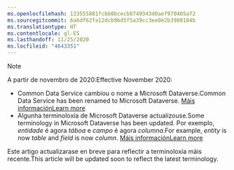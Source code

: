 ```yaml
---
ms.openlocfilehash: 133555881fcbb0bcecb0749343d0aef970405af2
ms.sourcegitcommit: 6a6df62fa12dcb9bd5f5a39cc3ee0e2b3988184b
ms.translationtype: HT
ms.contentlocale: gl-ES
ms.lasthandoff: 11/25/2020
ms.locfileid: "4643351"
---
```

> [!NOTE]
> <span data-ttu-id="f85c5-101">A partir de novembro de 2020:</span><span class="sxs-lookup"><span data-stu-id="f85c5-101">Effective November 2020:</span></span>
> - <span data-ttu-id="f85c5-102">Common Data Service cambiou o nome a Microsoft Dataverse.</span><span class="sxs-lookup"><span data-stu-id="f85c5-102">Common Data Service has been renamed to Microsoft Dataverse.</span></span> [<span data-ttu-id="f85c5-103">Máis información</span><span class="sxs-lookup"><span data-stu-id="f85c5-103">Learn more</span></span>](https://aka.ms/PAuAppBlog)
> - <span data-ttu-id="f85c5-104">Algunha terminoloxía de Microsoft Dataverse actualizouse.</span><span class="sxs-lookup"><span data-stu-id="f85c5-104">Some terminology in Microsoft Dataverse has been updated.</span></span> <span data-ttu-id="f85c5-105">Por exemplo, *entidade* é agora *táboa* e *campo* é agora *columna*.</span><span class="sxs-lookup"><span data-stu-id="f85c5-105">For example, *entity* is now *table* and *field* is now *column*.</span></span> [<span data-ttu-id="f85c5-106">Máis información</span><span class="sxs-lookup"><span data-stu-id="f85c5-106">Learn more</span></span>](https://go.microsoft.com/fwlink/?linkid=2147247)
>
> <span data-ttu-id="f85c5-107">Este artigo actualizarase en breve para reflectir a terminoloxía máis recente.</span><span class="sxs-lookup"><span data-stu-id="f85c5-107">This article will be updated soon to reflect the latest terminology.</span></span>

